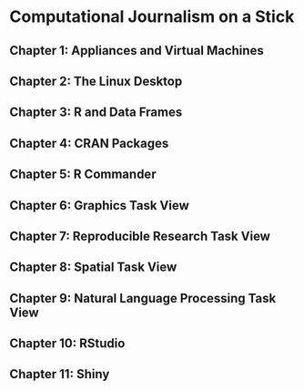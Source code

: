 # Computational Journalism on a Stick

## Chapter 1: Appliances and Virtual Machines

## Chapter 2: The Linux Desktop

## Chapter 3: R and Data Frames

## Chapter 4: CRAN Packages

## Chapter 5: R Commander

## Chapter 6: Graphics Task View

## Chapter 7: Reproducible Research Task View

## Chapter 8: Spatial Task View

## Chapter 9: Natural Language Processing Task View

## Chapter 10: RStudio

## Chapter 11: Shiny
